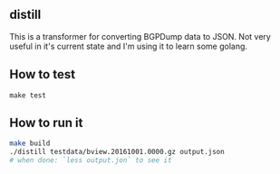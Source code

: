 ## distill
This is a transformer for converting BGPDump data to JSON.  Not very useful in it's current state
and I'm using it to learn some golang.

## How to test
`make test`

## How to run it
```sh
make build
./distill testdata/bview.20161001.0000.gz output.json
# when done: `less output.jon` to see it
```
